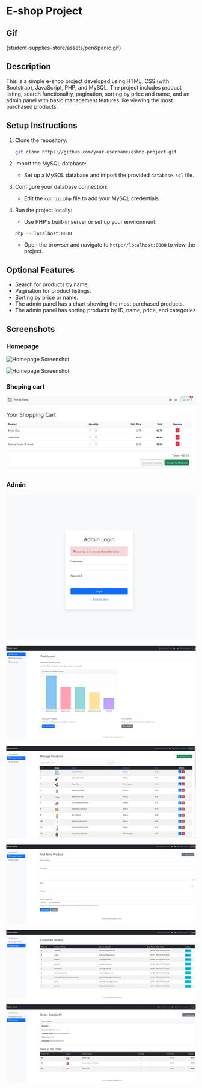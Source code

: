 # E-shop Project

## Gif

(student-supplies-store/assets/pen&panic.gif)

## Description
This is a simple e-shop project developed using HTML, CSS (with Bootstrap), JavaScript, PHP, and MySQL. The project includes product listing, search functionality, pagination, sorting by price and name, and an admin panel with basic management features like viewing the most purchased products.

## Setup Instructions

1. Clone the repository:
   ```bash
   git clone https://github.com/your-username/eshop-project.git
   ```

2. Import the MySQL database:
   - Set up a MySQL database and import the provided `database.sql` file.

3. Configure your database connection:
   - Edit the `config.php` file to add your MySQL credentials.

4. Run the project locally:
   - Use PHP's built-in server or set up your environment:
   ```bash
   php -S localhost:8000
   ```

   - Open the browser and navigate to `http://localhost:8000` to view the project.

## Optional Features
- Search for products by name.
- Pagination for product listings.
- Sorting by price or name.
- The admin panel has a chart showing the most purchased products.
- The admin panel has sorting products by ID, name, price, and categories


## Screenshots

### Homepage

![Homepage Screenshot](student-supplies-store/assets/homepage.png)

![Homepage Screenshot](student-supplies-store/assets/homepage_2.png)

### Shoping cart

![Shoping cart Screenshot](student-supplies-store/assets/shoping_cart.jpg)


### Admin

![Admin Screenshot](student-supplies-store/assets/admin_login.jpg)

![Admin Screenshot](student-supplies-store/assets/main_page_admin.jpg)

![Admin Screenshot](student-supplies-store/assets/manage_products.jpg)

![Admin Screenshot](student-supplies-store/assets/add_new_product.jpg)

![Admin Screenshot](student-supplies-store/assets/view_order_panel.jpg)

![Admin Screenshot](student-supplies-store/assets/view_panel.jpg)

